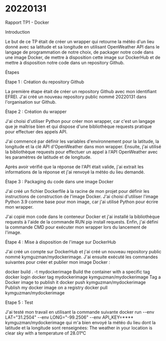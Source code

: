 # 20220131


Rapport TP1 - Docker

Introduction

Le but de ce TP était de créer un wrapper qui retourne la météo d'un lieu donné avec sa latitude et sa longitude en utilisant OpenWeather API dans le langage de programmation de notre choix, de packager notre code dans une image Docker, de mettre à disposition cette image sur DockerHub et de mettre à disposition notre code dans un repository Github.

Étapes

Étape 1 : Création du repository Github

La première étape était de créer un repository Github avec mon identifiant EFREI. J'ai créé un nouveau repository public nommé 20220131 dans l'organisation sur Github.


Étape 2 : Création du wrapper

J'ai choisi d'utiliser Python pour créer mon wrapper, car c'est un langage que je maîtrise bien et qui dispose d'une bibliothèque requests pratique pour effectuer des appels API.

J'ai commencé par définir les variables d'environnement pour la latitude, la longitude et la clé API d'OpenWeather dans mon wrapper. Ensuite, j'ai utilisé la bibliothèque requests pour effectuer un appel à l'API OpenWeather avec les paramètres de latitude et de longitude.

Après avoir vérifié que la réponse de l'API était valide, j'ai extrait les informations de la réponse et j'ai renvoyé la météo du lieu demandé.

Étape 3 : Packaging du code dans une image Docker

J'ai créé un fichier Dockerfile à la racine de mon projet pour définir les instructions de construction de l'image Docker. J'ai choisi d'utiliser l'image Python 3.9 comme base pour mon image, car j'ai utilisé Python pour écrire mon wrapper.

J'ai copié mon code dans le conteneur Docker et j'ai installé la bibliothèque requests à l'aide de la commande RUN pip install requests. Enfin, j'ai défini la commande CMD pour exécuter mon wrapper lors du lancement de l'image.

Étape 4 : Mise à disposition de l'image sur DockerHub

J'ai créé un compte sur DockerHub et j'ai créé un nouveau repository public nommé  kymguzman/mydockerimage. J'ai ensuite exécuté les commandes suivantes pour créer et publier mon image Docker :

docker build . -t mydockerimage Build the container with a specific tag
docker login
docker tag mydockerimage kymguzman/mydockerimage Tag a Docker image to publish it
docker push kymguzman/mydockerimage Publish my docker image on a registry
docker pull kymguzman/mydockerimage

Etape 5 : Test

J'ai testé mon travail en utilisant la commande suivante docker run --env LAT="31.2504" --env LONG="-99.2506" --env API_KEY=**** kymguzman/mydockerimage qui m'a bien envoyé la météo du lieu dont la latitude et la longitude sont renseignées: The weather in your location is clear sky with a temperature of 28.01°C

